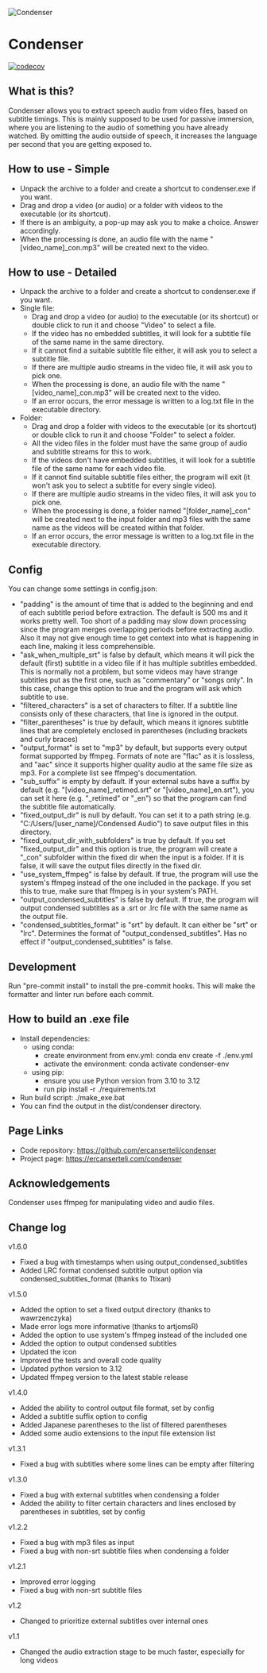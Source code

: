 ![Condenser](./condenser_icon.png)

Condenser
=========

[![codecov](https://codecov.io/gh/ercanserteli/condenser/graph/badge.svg?token=QJZRHMKFKW)](https://codecov.io/gh/ercanserteli/video-condenser)

What is this?
-------------
Condenser allows you to extract speech audio from video files, based on subtitle timings. This is mainly supposed to be used for passive immersion, where you are listening to the audio of something you have already watched. By omitting the audio outside of speech, it increases the language per second that you are getting exposed to.


How to use - Simple
-------------------
* Unpack the archive to a folder and create a shortcut to condenser.exe if you want.
* Drag and drop a video (or audio) or a folder with videos to the executable (or its shortcut).
* If there is an ambiguity, a pop-up may ask you to make a choice. Answer accordingly.
* When the processing is done, an audio file with the name "[video_name]_con.mp3" will be created next to the video.


How to use - Detailed
---------------------
* Unpack the archive to a folder and create a shortcut to condenser.exe if you want.
* Single file:
    * Drag and drop a video (or audio) to the executable (or its shortcut) or double click to run it and choose "Video" to select a file.
    * If the video has no embedded subtitles, it will look for a subtitle file of the same name in the same directory.
    * If it cannot find a suitable subtitle file either, it will ask you to select a subtitle file.
    * If there are multiple audio streams in the video file, it will ask you to pick one.
    * When the processing is done, an audio file with the name "[video_name]_con.mp3" will be created next to the video.
    * If an error occurs, the error message is written to a log.txt file in the executable directory.
* Folder:
    * Drag and drop a folder with videos to the executable (or its shortcut) or double click to run it and choose "Folder" to select a folder.
    * All the video files in the folder must have the same group of audio and subtitle streams for this to work.
    * If the videos don't have embedded subtitles, it will look for a subtitle file of the same name for each video file.
    * If it cannot find suitable subtitle files either, the program will exit (it won't ask you to select a subtitle for every single video).
    * If there are multiple audio streams in the video files, it will ask you to pick one.
    * When the processing is done, a folder named "[folder_name]_con" will be created next to the input folder and mp3 files with the same name as the videos will be created within that folder.
    * If an error occurs, the error message is written to a log.txt file in the executable directory.


Config
------
You can change some settings in config.json:

* "padding" is the amount of time that is added to the beginning and end of each subtitle period before extraction. The default is 500 ms and it works pretty well. Too short of a padding may slow down processing since the program merges overlapping periods before extracting audio. Also it may not give enough time to get context into what is happening in each line, making it less comprehensible.
* "ask_when_multiple_srt" is false by default, which means it will pick the default (first) subtitle in a video file if it has multiple subtitles embedded. This is normally not a problem, but some videos may have strange subtitles put as the first one, such as "commentary" or "songs only". In this case, change this option to true and the program will ask which subtitle to use.
* "filtered_characters" is a set of characters to filter. If a subtitle line consists only of these characters, that line is ignored in the output.
* "filter_parentheses" is true by default, which means it ignores subtitle lines that are completely enclosed in parentheses (including brackets and curly braces)
* "output_format" is set to "mp3" by default, but supports every output format supported by ffmpeg. Formats of note are "flac" as it is lossless, and "aac" since it supports higher quality audio at the same file size as mp3. For a complete list see ffmpeg's documentation.
* "sub_suffix" is empty by default. If your external subs have a suffix by default (e.g. "[video_name]_retimed.srt" or "[video_name]_en.srt"), you can set it here (e.g. "_retimed" or "_en") so that the program can find the subtitle file automatically.
* "fixed_output_dir" is null by default. You can set it to a path string (e.g. "C:/Users/[user_name]/Condensed Audio") to save output files in this directory.
* "fixed_output_dir_with_subfolders" is true by default. If you set "fixed_output_dir" and this option is true, the program will create a "_con" subfolder within the fixed dir when the input is a folder. If it is false, it will save the output files directly in the fixed dir.
* "use_system_ffmpeg" is false by default. If true, the program will use the system's ffmpeg instead of the one included in the package. If you set this to true, make sure that ffmpeg is in your system's PATH.
* "output_condensed_subtitles" is false by default. If true, the program will output condensed subtitles as a .srt or .lrc file with the same name as the output file. 
* "condensed_subtitles_format" is "srt" by default. It can either be "srt" or "lrc". Determines the format of "output_condensed_subtitles". Has no effect if "output_condensed_subtitles" is false.


Development
-----------
Run "pre-commit install" to install the pre-commit hooks. This will make the formatter and linter run before each commit.

How to build an .exe file
---------------
* Install dependencies:
  * using conda:
    - create environment from env.yml:
      conda env create -f ./env.yml
    - activate the environment:
      conda activate condenser-env
  * using pip:
    - ensure you use Python version from 3.10 to 3.12
    - run pip install -r ./requirements.txt
* Run build script:
  ./make_exe.bat
* You can find the output in the dist/condenser directory.


Page Links
----------
* Code repository: https://github.com/ercanserteli/condenser
* Project page: https://ercanserteli.com/condenser


Acknowledgements
----------------
Condenser uses ffmpeg for manipulating video and audio files.


Change log
----------
v1.6.0
  * Fixed a bug with timestamps when using output_condensed_subtitles
  * Added LRC format condensed subtitle output option via condensed_subtitles_format (thanks to Ttixan) 

v1.5.0
  * Added the option to set a fixed output directory (thanks to wawrzenczyka)
  * Made error logs more informative (thanks to artjomsR)
  * Added the option to use system's ffmpeg instead of the included one
  * Added the option to output condensed subtitles
  * Updated the icon 
  * Improved the tests and overall code quality
  * Updated python version to 3.12
  * Updated ffmpeg version to the latest stable release

v1.4.0
  * Added the ability to control output file format, set by config
  * Added a subtitle suffix option to config
  * Added Japanese parentheses to the list of filtered parentheses
  * Added some audio extensions to the input file extension list

v1.3.1
  * Fixed a bug with subtitles where some lines can be empty after filtering

v1.3.0
  * Fixed a bug with external subtitles when condensing a folder
  * Added the ability to filter certain characters and lines enclosed by parentheses in subtitles, set by config

v1.2.2
  * Fixed a bug with mp3 files as input
  * Fixed a bug with non-srt subtitle files when condensing a folder

v1.2.1
  * Improved error logging
  * Fixed a bug with non-srt subtitle files

v1.2
  * Changed to prioritize external subtitles over internal ones

v1.1
  * Changed the audio extraction stage to be much faster, especially for long videos
